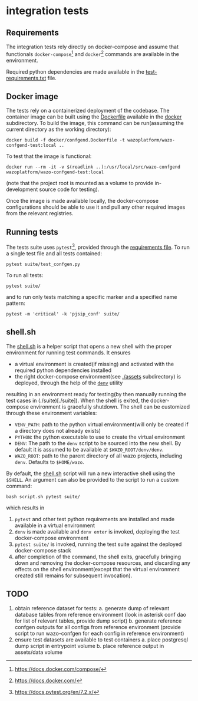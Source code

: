 # integration tests
## Requirements
The integration tests rely directly on docker-compose and assume
that functionals `docker-compose`[^1] and `docker`[^2] commands are available in the environment.

Required python dependencies are made available in the [test-requirements.txt](./test-requirements.txt) file.

## Docker image
The tests rely on a containerized deployment of the codebase.
The container image can be built using the [Dockerfile](./docker/confgend.Dockerfile)
available in the [docker](./docker) subdirectory.
To build the image, this command can be run(assuming the current directory as the working directory):
```
docker build -f docker/confgend.Dockerfile -t wazoplatform/wazo-confgend-test:local ..
```
To test that the image is functional:
```
docker run --rm -it -v $(readlink ..):/usr/local/src/wazo-confgend wazoplatform/wazo-confgend-test:local
```
(note that the project root is mounted as a volume to provide in-development source code for testing).

Once the image is made available locally, the docker-compose configurations should be able to use it and pull any other required images from the relevant registries.

## Running tests

The tests suite uses `pytest`[^3], provided through the [requirements file](./tests-requirements.txt).
To run a single test file and all tests contained:
```
pytest suite/test_confgen.py
```
To run all tests:
```
pytest suite/
```
and to run only tests matching a specific marker and a specified name pattern:
```
pytest -m 'critical' -k 'pjsip_conf' suite/
```

## shell.sh
The [shell.sh](./shell.sh) is a helper script that opens a new shell with the proper environment for running test commands.
It ensures
* a virtual environment is created(if missing) and activated with the required python dependencies installed
* the right docker-compose environment(see [./assets](./assets) subdirectory) is deployed,
  through the help of the [`denv`](https://github.com/wazo-platform/denv) utility

resulting in an environment ready for testing(by then manually running the test cases in (./suite)[./suite]).
When the shell is exited, the docker-compose environment is gracefully shutdown.
The shell can be customized through these environment variables:
* `VENV_PATH`: path to the python virtual environment(will only be created if a directory does not already exists)
* `PYTHON`: the python executable to use to create the virtual environment
* `DENV`: The path to the `denv` script to be sourced into the new shell.
  By default it is assumed to be available at `$WAZO_ROOT/denv/denv`.
* `WAZO_ROOT`: path to the parent directory of all wazo projects, including `denv`. Defaults to `$HOME/wazo`.

By default, the [shell.sh](./shell.sh) script will run a new interactive shell using the `$SHELL`.
An argument can also be provided to the script to run a custom command:
```
bash script.sh pytest suite/
```
which results in
1. `pytest` and other test python requirements are installed and made available in a virtual environment
2. `denv` is made available and `denv enter` is invoked, deploying the test docker-compose environment
3. `pytest suite/` is invoked, running the test suite against the deployed docker-compose stack
4. after completion of the command, the shell exits, gracefully bringing down and removing the docker-compose resources,
and discarding any effects on the shell environment(except that the virtual environment created still remains for subsequent invocation).

## TODO
1. obtain reference dataset for tests:
    a. generate dump of relevant database tables from reference environment
        (look in asterisk conf dao for list of relevant tables, provide dump script)
    b. generate reference confgen outputs for all configs from reference environment
        (provide script to run wazo-confgen for each config in reference environment)
2. ensure test datasets are available to test containers
    a. place postgresql dump script in entrypoint volume
    b. place reference output in assets/data volume


[^1]: https://docs.docker.com/compose/
[^2]: https://docs.docker.com/
[^3]: https://docs.pytest.org/en/7.2.x/
